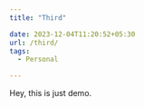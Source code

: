 ```yaml
---
title: "Third"

date: 2023-12-04T11:20:52+05:30
url: /third/
tags:
  - Personal

---
```

<!--more-->

Hey, this is just demo.
